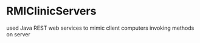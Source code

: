 # RMIClinicServers
used Java REST web services to mimic  client computers invoking methods on server
